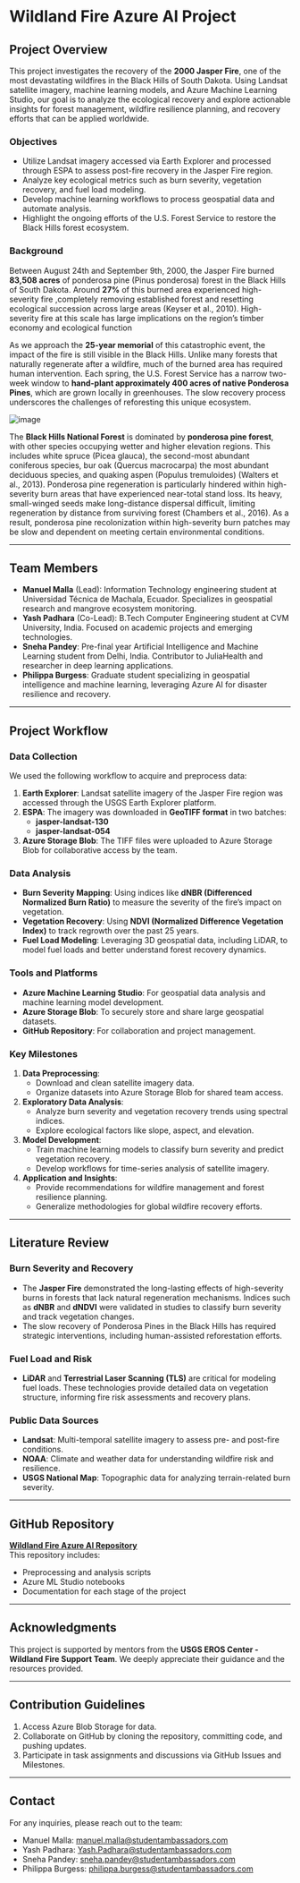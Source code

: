 # Wildland Fire Azure AI Project

## Project Overview
This project investigates the recovery of the **2000 Jasper Fire**, one of the most devastating wildfires in the Black Hills of South Dakota. Using Landsat satellite imagery, machine learning models, and Azure Machine Learning Studio, our goal is to analyze the ecological recovery and explore actionable insights for forest management, wildfire resilience planning, and recovery efforts that can be applied worldwide.

### Objectives
- Utilize Landsat imagery accessed via Earth Explorer and processed through ESPA to assess post-fire recovery in the Jasper Fire region.
- Analyze key ecological metrics such as burn severity, vegetation recovery, and fuel load modeling.
- Develop machine learning workflows to process geospatial data and automate analysis.
- Highlight the ongoing efforts of the U.S. Forest Service to restore the Black Hills forest ecosystem.

### Background
Between August 24th and September 9th, 2000, the Jasper Fire burned **83,508 acres** of ponderosa pine (Pinus ponderosa) forest in the Black Hills of South Dakota. Around **27%** of this burned area experienced high-severity fire ,completely removing established forest and resetting ecological succession across large areas (Keyser et al., 2010). High-severity fire at this scale has large implications on the region’s timber economy and ecological function

As we approach the **25-year memorial** of this catastrophic event, the impact of the fire is still visible in the Black Hills. Unlike many forests that naturally regenerate after a wildfire, much of the burned area has required human intervention. Each spring, the U.S. Forest Service has a narrow two-week window to **hand-plant approximately 400 acres of native Ponderosa Pines**, which are grown locally in greenhouses. The slow recovery process underscores the challenges of reforesting this unique ecosystem.

![image](https://github.com/user-attachments/assets/31db6714-f3a1-4f44-b377-8fb557f8d2e9)


The **Black Hills National Forest** is dominated by **ponderosa pine forest**, with other species occupying wetter and higher elevation regions. This includes white spruce (Picea glauca), the second-most abundant coniferous species, bur oak (Quercus macrocarpa) the most abundant deciduous species, and quaking aspen (Populus tremuloides) (Walters et al., 2013). Ponderosa pine regeneration is particularly
hindered within high-severity burn areas that have experienced near-total stand loss. Its heavy, small-winged seeds make long-distance dispersal difficult, limiting regeneration by distance from surviving forest (Chambers et al., 2016). As a result, ponderosa pine recolonization within high-severity burn patches may be slow and dependent on meeting certain environmental conditions.



---

## Team Members
- **Manuel Malla** (Lead): Information Technology engineering student at Universidad Técnica de Machala, Ecuador. Specializes in geospatial research and mangrove ecosystem monitoring.
- **Yash Padhara** (Co-Lead): B.Tech Computer Engineering student at CVM University, India. Focused on academic projects and emerging technologies.
- **Sneha Pandey**: Pre-final year Artificial Intelligence and Machine Learning student from Delhi, India. Contributor to JuliaHealth and researcher in deep learning applications.
- **Philippa Burgess**: Graduate student specializing in geospatial intelligence and machine learning, leveraging Azure AI for disaster resilience and recovery.

---

## Project Workflow

### Data Collection
We used the following workflow to acquire and preprocess data:
1. **Earth Explorer**: Landsat satellite imagery of the Jasper Fire region was accessed through the USGS Earth Explorer platform.
2. **ESPA**: The imagery was downloaded in **GeoTIFF format** in two batches:
   - **jasper-landsat-130**
   - **jasper-landsat-054**
3. **Azure Storage Blob**: The TIFF files were uploaded to Azure Storage Blob for collaborative access by the team.

### Data Analysis
- **Burn Severity Mapping**: Using indices like **dNBR (Differenced Normalized Burn Ratio)** to measure the severity of the fire’s impact on vegetation.
- **Vegetation Recovery**: Using **NDVI (Normalized Difference Vegetation Index)** to track regrowth over the past 25 years.
- **Fuel Load Modeling**: Leveraging 3D geospatial data, including LiDAR, to model fuel loads and better understand forest recovery dynamics.

### Tools and Platforms
- **Azure Machine Learning Studio**: For geospatial data analysis and machine learning model development.
- **Azure Storage Blob**: To securely store and share large geospatial datasets.
- **GitHub Repository**: For collaboration and project management.

### Key Milestones
1. **Data Preprocessing**:
   - Download and clean satellite imagery data.
   - Organize datasets into Azure Storage Blob for shared team access.
2. **Exploratory Data Analysis**:
   - Analyze burn severity and vegetation recovery trends using spectral indices.
   - Explore ecological factors like slope, aspect, and elevation.
3. **Model Development**:
   - Train machine learning models to classify burn severity and predict vegetation recovery.
   - Develop workflows for time-series analysis of satellite imagery.
4. **Application and Insights**:
   - Provide recommendations for wildfire management and forest resilience planning.
   - Generalize methodologies for global wildfire recovery efforts.

---

## Literature Review

### Burn Severity and Recovery
- The **Jasper Fire** demonstrated the long-lasting effects of high-severity burns in forests that lack natural regeneration mechanisms. Indices such as **dNBR** and **dNDVI** were validated in studies to classify burn severity and track vegetation changes.
- The slow recovery of Ponderosa Pines in the Black Hills has required strategic interventions, including human-assisted reforestation efforts.

### Fuel Load and Risk
- **LiDAR** and **Terrestrial Laser Scanning (TLS)** are critical for modeling fuel loads. These technologies provide detailed data on vegetation structure, informing fire risk assessments and recovery plans.

### Public Data Sources
- **Landsat**: Multi-temporal satellite imagery to assess pre- and post-fire conditions.
- **NOAA**: Climate and weather data for understanding wildfire risk and resilience.
- **USGS National Map**: Topographic data for analyzing terrain-related burn severity.

---

## GitHub Repository
[**Wildland Fire Azure AI Repository**](https://github.com/YOUR_REPO_LINK)  
This repository includes:
- Preprocessing and analysis scripts
- Azure ML Studio notebooks
- Documentation for each stage of the project

---

## Acknowledgments
This project is supported by mentors from the **USGS EROS Center - Wildland Fire Support Team**. We deeply appreciate their guidance and the resources provided.

---

## Contribution Guidelines
1. Access Azure Blob Storage for data.
2. Collaborate on GitHub by cloning the repository, committing code, and pushing updates.
3. Participate in task assignments and discussions via GitHub Issues and Milestones.

---

## Contact
For any inquiries, please reach out to the team:
- Manuel Malla: manuel.malla@studentambassadors.com
- Yash Padhara: Yash.Padhara@studentambassadors.com
- Sneha Pandey: sneha.pandey@studentambassadors.com
- Philippa Burgess: philippa.burgess@studentambassadors.com 
